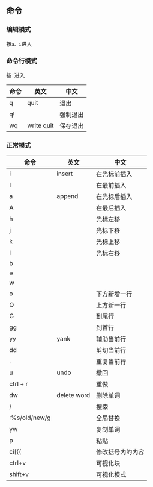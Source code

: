 ## 命令

### 编辑模式

按`a、i`进入

### 命令行模式

按`:`进入

| 命令 | 英文       | 中文     |
| ---- | ---------- | -------- |
| q    | quit       | 退出     |
| q!   |            | 强制退出 |
| wq   | write quit | 保存退出 |

### 正常模式

| 命令          | 英文        | 中文             |
| ------------- | ----------- | ---------------- |
| i             | insert      | 在光标前插入     |
| I             |             | 在最前插入       |
| a             | append      | 在光标后插入     |
| A             |             | 在最后插入       |
| h             |             | 光标左移         |
| j             |             | 光标下移         |
| k             |             | 光标上移         |
| l             |             | 光标右移         |
| b             |             |                  |
| e             |             |                  |
| w             |             |                  |
| o             |             | 下方新增一行     |
| O             |             | 上方新一行       |
| G             |             | 到尾行           |
| gg            |             | 到首行           |
| yy            | yank        | 辅助当前行       |
| dd            |             | 剪切当前行       |
| .             |             | 重复当前行       |
| u             | undo        | 撤回             |
| ctrl + r      |             | 重做             |
| dw            | delete word | 删除单词         |
| /             |             | 搜索             |
| :%s/old/new/g |             | 全局替换         |
| yw            |             | 复制单词         |
| p             |             | 粘贴             |
| ci[{(         |             | 修改括号内的内容 |
| ctrl+v        |             | 可视化块         |
| shift+v       |             | 可视化模式       |
